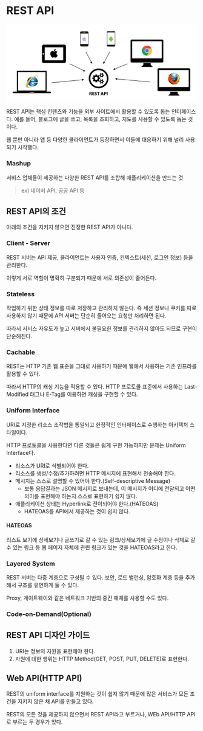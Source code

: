 # REST API

![](../../.gitbook/assets/interview/network/001.png)

REST API는 핵심 컨텐츠와 기능을 외부 사이트에서 활용할 수 있도록 돕는 인터페이스다. 예를 들어, 블로그에 글을 쓰고, 목록을 조회하고, 지도를 사용할 수 있도록 돕는 것이다.

웹 뿐만 아니라 앱 등 다양한 클라이언트가 등장하면서 이들에 대응하기 위해 널리 사용되기 시작했다. 

### Mashup

서비스 업체들이 제공하는 다양한 REST API를 조합해 애플리케이션을 만드는 것

> ex) 네이버 API, 공공 API 등

## REST API의 조건

아래의 조건을 지키지 않으면 진정한 REST API가 아니다.

### Client - Server

REST 서버는 API 제공, 클라이언트는 사용자 인증, 컨텍스트(세션, 로그인 정보) 등을 관리한다.

이렇게 서로 역할이 명확히 구분되기 때문에 서로 의존성이 줄어든다.

### Stateless

작업하기 위한 상태 정보를 따로 저장하고 관리하지 않는다. 즉 세션 정보나 쿠키를 따로 사용하지 않기 때문에 API 서버는 단순히 들어오는 요청만 처리하면 된다.

따라서 서비스 자유도가 높고 서버에서 불필요한 정보를 관리하지 않아도 되므로 구현이 단순해진다.

### Cachable

REST는 HTTP 기존 웹 표준을 그대로 사용하기 때문에 웹에서 사용하는 기존 인프라를 활용할 수 있다.

따라서 HTTP의 캐싱 기능을 적용할 수 있다. HTTP 프로토콜 표준에서 사용하는 Last-Modified 태그나 E-Tag를 이용하면 캐싱을 구현할 수 있다.

### Uniform Interface

URI로 지정한 리소스 조작법을 통일되고 한정적인 인터페이스로 수행하는 아키텍처 스타일이다.

HTTP 프로토콜을 사용한다면 다른 것들은 쉽게 구현 가능하지만 문제는 Uniform Interface다.

- 리소스가 URI로 식별되어야 한다.
- 리소스를 생성/수정/추가하려면 HTTP 메시지에 표현해서 전송해야 한다.
- 메시지는 스스로 설명할 수 있어야 한다.(Self-descriptive Message)
    - 보통 응답결과는 JSON 메시지로 보내는데, 이 메시지가 어디에 전달되고 어떤 의미를 표현해야 하는지 스스로 표현하기 쉽지 않다.
- 애플리케이션 상태는 Hyperlink로 전이되어야 한다.(HATEOAS)
    - HATEOAS를 API에서 제공하는 것이 쉽지 않다.

#### HATEOAS

리스트 보기에 상세보기나 글쓰기로 갈 수 있는 링크/상세보기에 글 수정이나 삭제로 갈 수 있는 링크 등 웹 페이지 자체에 관련 링크가 있는 것을 HATEOAS라고 한다.

### Layered System

REST 서버는 다중 계층으로 구성될 수 있다. 보안, 로드 밸런싱, 암호화 계층 등을 추가해서 구조를 유연하게 둘 수 있다.

Proxy, 게이트웨이와 같은 네트워크 기반의 중간 매체를 사용할 수도 있다.

### Code-on-Demand(Optional)

## REST API 디자인 가이드

1. URI는 정보의 자원을 표현해야 한다.
2. 자원에 대한 행위는 HTTP Method(GET, POST, PUT, DELETE)로 표현한다.

## Web API(HTTP API)

REST의 uniform interface를 지원하는 것이 쉽지 않기 때문에 많은 서비스가 모든 조건을 지키지 않은 채 API를 만들고 있다.

REST의 모든 것을 제공하지 않으면서 REST API라고 부르거나, WEb API/HTTP API로 부르는 두 경우가 있다.